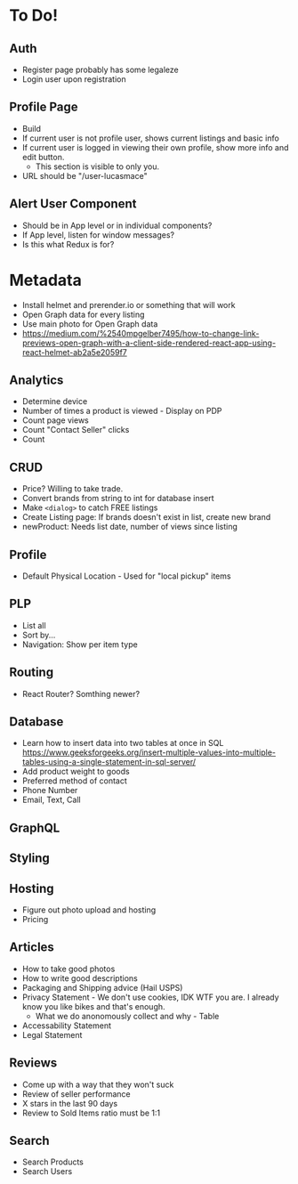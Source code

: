 # To Do!

## Auth

- Register page probably has some legaleze
- Login user upon registration

## Profile Page

- Build
- If current user is not profile user, shows current listings and basic info
- If current user is logged in viewing their own profile, show more info and edit button.
  - This section is visible to only you.
- URL should be "/user-lucasmace"

## Alert User Component

- Should be in App level or in individual components?
- If App level, listen for window messages?
- Is this what Redux is for?

# Metadata

- Install helmet and prerender.io or something that will work
- Open Graph data for every listing
- Use main photo for Open Graph data
- https://medium.com/%2540mpgelber7495/how-to-change-link-previews-open-graph-with-a-client-side-rendered-react-app-using-react-helmet-ab2a5e2059f7

## Analytics

- Determine device
- Number of times a product is viewed - Display on PDP
- Count page views
- Count "Contact Seller" clicks
- Count

## CRUD

- Price? Willing to take trade.
- Convert brands from string to int for database insert
- Make `<dialog>` to catch FREE listings
- Create Listing page: If brands doesn't exist in list, create new brand
- newProduct: Needs list date, number of views since listing

## Profile

- Default Physical Location - Used for "local pickup" items

## PLP

- List all
- Sort by...
- Navigation: Show per item type

## Routing

- React Router? Somthing newer?

## Database

- Learn how to insert data into two tables at once in SQL
  https://www.geeksforgeeks.org/insert-multiple-values-into-multiple-tables-using-a-single-statement-in-sql-server/
- Add product weight to goods
- Preferred method of contact
- Phone Number
- Email, Text, Call

## GraphQL

## Styling

## Hosting

- Figure out photo upload and hosting
- Pricing

## Articles

- How to take good photos
- How to write good descriptions
- Packaging and Shipping advice (Hail USPS)
- Privacy Statement - We don't use cookies, IDK WTF you are. I already know you like bikes and that's enough.
  - What we do anonomously collect and why - Table
- Accessability Statement
- Legal Statement

## Reviews

- Come up with a way that they won't suck
- Review of seller performance
- X stars in the last 90 days
- Review to Sold Items ratio must be 1:1

## Search

- Search Products
- Search Users

